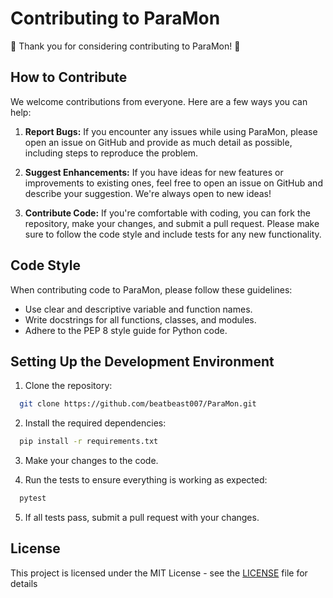 # Contributing to ParaMon


🎉 Thank you for considering contributing to ParaMon! 🎉
## How to Contribute
We welcome contributions from everyone. Here are a few ways you can help:

1. **Report Bugs:** If you encounter any issues while using ParaMon, please open an issue on GitHub and provide as much detail as possible, including steps to reproduce the problem.

2. **Suggest Enhancements:** If you have ideas for new features or improvements to existing ones, feel free to open an issue on GitHub and describe your suggestion. We're always open to new ideas!

3. **Contribute Code:** If you're comfortable with coding, you can fork the repository, make your changes, and submit a pull request. Please make sure to follow the code style and include tests for any new functionality.

## Code Style

When contributing code to ParaMon, please follow these guidelines:


- Use clear and descriptive variable and function names.
- Write docstrings for all functions, classes, and modules.
- Adhere to the PEP 8 style guide for Python code.
## Setting Up the Development Environment

1. Clone the repository:
```bash
  git clone https://github.com/beatbeast007/ParaMon.git
```
2. Install the required dependencies:
```bash
  pip install -r requirements.txt 
```
3. Make your changes to the code.

4. Run the tests to ensure everything is working as expected:
```bash
  pytest
```
5. If all tests pass, submit a pull request with your changes.

## License

This project is licensed under the MIT License - see the [LICENSE](https://github.com/beatbeast007/ParaMon/blob/main/LICENSE) file for details
